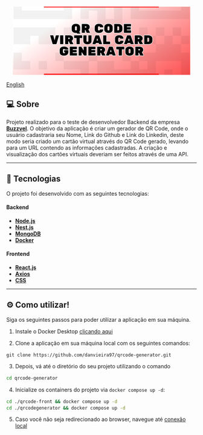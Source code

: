 <p align="center">
<img src="./.github/qrcodegenerator.png"/>
</p>

[English](https://github.com/danvieira97/qrcode-generator/blob/main/README-en.md)

## 💻 Sobre

Projeto realizado para o teste de desenvolvedor Backend da empresa **[Buzzvel](https://buzzvel.com)**. O objetivo da aplicação é criar um gerador de QR Code, onde o usuário cadastraria seu Nome, Link do Github e Link do Linkedin, deste modo seria criado um cartão virtual através do QR Code gerado, levando para um URL contendo as informações cadastradas. A criação e visualização dos cartões virtuais deveriam ser feitos através de uma API.

---

## 🚀 Tecnologias

O projeto foi desenvolvido com as seguintes tecnologias:

#### **Backend**

- **[Node.js](https://nodejs.org/en)**
- **[Nest.js](https://docs.nestjs.com)**
- **[MongoDB](https://www.mongodb.com/docs)**
- **[Docker](https://docs.docker.com)**

#### **Frontend**

- **[React.js](https://react.dev)**
- **[Axios](https://axios-http.com)**
- **[CSS](https://developer.mozilla.org/en-US/docs/Web/CSS)**

---

## ⚙️ Como utilizar!

Siga os seguintes passos para poder utilizar a aplicação em sua máquina.

1. Instale o Docker Desktop [clicando aqui](https://www.docker.com/products/docker-desktop/)


2.  Clone a aplicação em sua máquina local com os seguintes comandos:

```
git clone https://github.com/danvieira97/qrcode-generator.git
```

3. Depois, vá até o diretório do seu projeto utilizando o comando

```bash
cd qrcode-generator
```

4. Inicialize os containers do projeto via `docker compose up -d`:

```bash
cd ./qrcode-front && docker compose up -d
cd ./qrcodegenerator && docker compose up -d
```

5. Caso você não seja redirecionado ao browser, navegue até [conexão local](http://localhost:5173)

